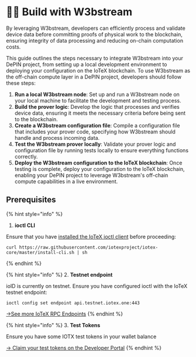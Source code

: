 # 👨‍💻 Build with W3bstream

By leveraging W3bstream, developers can efficiently process and validate device data before committing proofs of physical work to the blockchain, ensuring integrity of data processing and reducing on-chain computation costs.&#x20;

This guide outlines the steps necessary to integrate W3bstream into your DePIN project, from setting up a local development environment to deploying your configuration on the IoTeX blockchain. To use W3bstream as the off-chain compute layer in a DePIN project, developers should follow these steps:

1. **Run a local W3bstream node**: Set up and run a W3bstream node on your local machine to facilitate the development and testing process.
2. **Build the prover logic**: Develop the logic that processes and verifies device data, ensuring it meets the necessary criteria before being sent to the blockchain.
3. **Create a W3bstream configuration file**: Compile a configuration file that includes your prover code, specifying how W3bstream should handle and process incoming data.
4. **Test the W3bstream prover locally**: Validate your prover logic and configuration file by running tests locally to ensure everything functions correctly.
5. **Deploy the W3bstream configuration to the IoTeX blockchain**: Once testing is complete, deploy your configuration to the IoTeX blockchain, enabling your DePIN project to leverage W3bstream's off-chain compute capabilities in a live environment.

## **Prerequisites**

{% hint style="info" %}
1. **ioctl CLI**

Ensure that you have [installed the IoTeX ioctl client](../../../builders/reference-docs/ioctl-client/) before proceeding:

```
curl https://raw.githubusercontent.com/iotexproject/iotex-core/master/install-cli.sh | sh
```
{% endhint %}

{% hint style="info" %}
2. **Testnet endpoint**

ioID is currently on testnet. Ensure you have configured ioctl with the IoTeX testnet endpoint:

`ioctl config set endpoint api.testnet.iotex.one:443`

[->See more IoTeX RPC Endpoints](../../../builders/web3-development/rpc-endpoints.md)
{% endhint %}

{% hint style="info" %}
3. **Test Tokens**

Ensure you have some IOTX test tokens in your wallet balance

[→ Claim your test tokens on the Developer Portal](https://developers.iotex.io)
{% endhint %}
